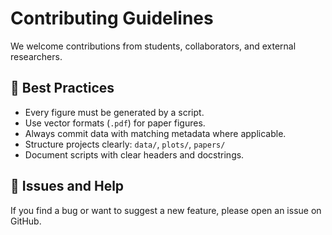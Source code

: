 # Contributing Guidelines

We welcome contributions from students, collaborators, and external researchers.

## 📐 Best Practices

- Every figure must be generated by a script.
- Use vector formats (`.pdf`) for paper figures.
- Always commit data with matching metadata where applicable.
- Structure projects clearly: `data/`, `plots/`, `papers/`
- Document scripts with clear headers and docstrings.

## 📧 Issues and Help

If you find a bug or want to suggest a new feature, please open an issue on GitHub.
